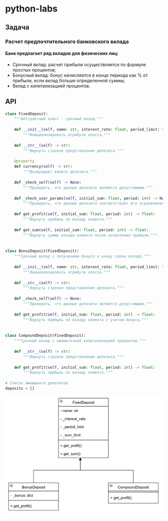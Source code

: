 # python-labs

## Задача 
### Расчет предпочтительного банковского вклада
#### Банк предлагает ряд вкладов для физических лиц:
- Срочный вклад: расчет прибыли осуществляется по формуле простых процентов;
- Бонусный вклад: бонус начисляется в конце периода как % от прибыли, если вклад больше определенной суммы;
- Вклад с капитализацией процентов.

## API
```python
class FixedDeposit:
    """Абстрактный класс - срочный вклад."""

    def __init__(self, name: str, interest_rate: float, period_limit: tuple[int, int], sum_limit: tuple[int, int]) -> None:
        """Инициализировать атрибуты класса."""

    def __str__(self) -> str:
        """Вернуть строкое представление депозита."""

    @property
    def currency(self) -> str:
        """Возвращает валюту депозита."""

    def _check_self(self) -> None:
        """Проверить, что данные депозита являются допустимыми."""

    def _check_user_params(self, initial_sum: float, period: int) -> None:
        """Проверить, что данные депозита соответствуют его ограничениям."""

    def get_profit(self, initial_sum: float, period: int) -> float:
        """Вернуть прибыль по вкладу клиента."""

    def get_sum(self, initial_sum: float, period: int) -> float:
        """Вернуть сумму вклада клиента после начисления прибыли."""


class BonusDeposit(FixedDeposit):
    """Срочный вклад с получением бонуса к концу срока вклада."""

    def __init__(self, name: str, interest_rate: float, period_limit: tuple[int, int], sum_limit: tuple[int, int], bonus: dict) -> None:
        """Инициализировать атрибуты класса."""

    def __str__(self) -> str:
        """Вернуть строкое представление депозита."""

    def _check_self(self) -> None:
        """Проверить, что данные депозита являются допустимыми."""

    def get_profit(self, initial_sum: float, period: int) -> float:
        """Вернуть прибыль по вкладу клиента с учетом бонуса."""


class CompoundDeposit(FixedDeposit):
    """Cрочный вклад c ежемесячной капитализацией процентов."""

    def __str__(self) -> str:
        """Вернуть строкое представление депозита."""

    def get_profit(self, initial_sum: float, period: int) -> float:
        """Вернуть прибыль по вкладу клиента."""

# Список имеющихся депозитов
deposits = []
```

![Изображение](uml.png "UML")
